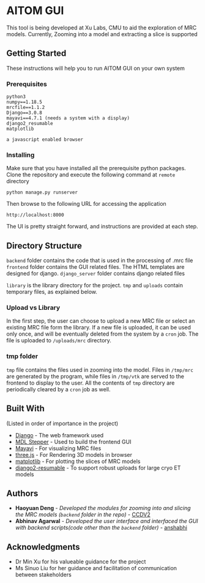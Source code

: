 # AITOM GUI

This tool is being developed at Xu Labs, CMU to aid the exploration of MRC models. Currently, Zooming into a model and extracting a slice is supported

## Getting Started

These instructions will help you to run AITOM GUI on your own system

### Prerequisites


```
python3
numpy==1.18.5
mrcfile==1.1.2
Django==3.0.8
mayavi==4.7.1 (needs a system with a display)
django2_resumable
matplotlib
 
a javascript enabled browser
```

### Installing

Make sure that you have installed all the prerequisite python packages. Clone the repository and execute the following command at `remote` directory

```
python manage.py runserver
```

Then browse to the following URL for accessing the application

```
http://localhost:8000
```

The UI is pretty straight forward, and instructions are provided at each step.

## Directory Structure

`backend` folder contains the code that is used in the processing of .mrc file
`frontend` folder contains the GUI related files. The HTML templates are designed for django. 
`django_server` folder contains django related files

`library` is the library directory for the project.
`tmp` and `uploads` contain temporary files, as explained below.

### Upload vs Library

In the first step, the user can choose to upload a new MRC file or select an existing MRC file form the library. If a new file is uploaded, it can be used only once, and will be eventually deleted from the system by a `cron` job. The file is uploaded to `/uploads/mrc` directory.


### tmp folder

`tmp` file contains the files used in zooming into the model. Files in `/tmp/mrc` are generated by the program, while files in `/tmp/vtk` are served to the frontend to display to the user. 
All the contents of `tmp` directory are periodically cleared by a `cron` job as well.


## Built With

(Listed in order of importance in the project)

* [Django](https://www.djangoproject.com/) - The web framework used
* [MDL Stepper](https://ahlechandre.github.io/mdl-stepper/) - Used to build the frontend GUI
* [Mayavi](https://docs.enthought.com/mayavi/mayavi/) - For visualizing MRC files
* [three.js](https://threejs.org/) - For Rendering 3D models in browser
* [matplotlib](https://matplotlib.org/) - For plotting the slices of MRC models
* [django2-resumable](https://pypi.org/project/django2-resumable/) - To support robust uploads for large cryo ET models


## Authors

* **Haoyuan Deng** - *Developed the modules for zooming into and slicing the MRC models (`backend` folder in the repo)* - [CCDV2](https://github.com/CCDV2)
* **Abhinav Agarwal** - *Developed the user interface and interfaced the GUI with backend scripts(code other than the `backend` folder)* - [anshabhi](https://github.com/anshabhi)


## Acknowledgments

* Dr Min Xu for his valueable guidance for the project
* Ms Sinuo Liu for her guidance and facilitation of communication between stakeholders

